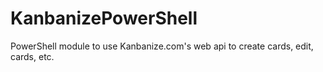 # KanbanizePowerShell
PowerShell module to use Kanbanize.com's web api to create cards, edit, cards, etc.
